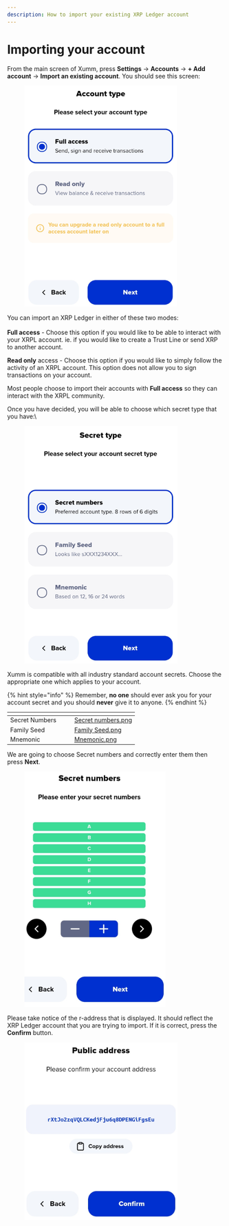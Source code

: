 ```yaml
---
description: How to import your existing XRP Ledger account
---
```


# Importing your account

From the main screen of Xumm, press **Settings** -> **Accounts** -> **+ Add account** -> **Import an existing account**. You should see this screen:

<figure><img src="../../../.gitbook/assets/Account type.png" alt=""><figcaption></figcaption></figure>

You can import an XRP Ledger in either of these two modes:\
\
**Full access** - Choose this option if you would like to be able to interact with your XRPL account. ie. if you would like to create a Trust Line or send XRP to another account.

**Read only** access - Choose this option if you would like to simply follow the activity of an XRPL account. This option does not allow you to sign transactions on your account.&#x20;

Most people choose to import their accounts with **Full access** so they can interact with the XRPL community.

Once you have decided, you will be able to choose which secret type that you have:\


<figure><img src="../../../.gitbook/assets/Secret type.png" alt=""><figcaption></figcaption></figure>

Xumm is compatible with all industry standard account secrets. Choose the appropriate one which applies to your account.

{% hint style="info" %}
Remember, **no one** should ever ask you for your account secret and you should **never** give it to anyone.&#x20;
{% endhint %}

<table data-column-title-hidden data-view="cards"><thead><tr><th></th><th></th><th></th><th data-hidden data-card-cover data-type="files"></th></tr></thead><tbody><tr><td>Secret Numbers</td><td></td><td></td><td><a href="../../../.gitbook/assets/Secret numbers.png">Secret numbers.png</a></td></tr><tr><td>Family Seed</td><td></td><td></td><td><a href="../../../.gitbook/assets/Family Seed.png">Family Seed.png</a></td></tr><tr><td>Mnemonic</td><td></td><td></td><td><a href="../../../.gitbook/assets/Mnemonic.png">Mnemonic.png</a></td></tr></tbody></table>



We are going to choose Secret numbers and correctly enter them then press **Next**.

<figure><img src="../../../.gitbook/assets/Secret numbers - Confirmation.png" alt=""><figcaption></figcaption></figure>



Please take notice of the r-address that is displayed. It should reflect the XRP Ledger account that you are trying to import. If it is correct, press the **Confirm** button.

<figure><img src="../../../.gitbook/assets/Public Address - 2.png" alt=""><figcaption></figcaption></figure>
